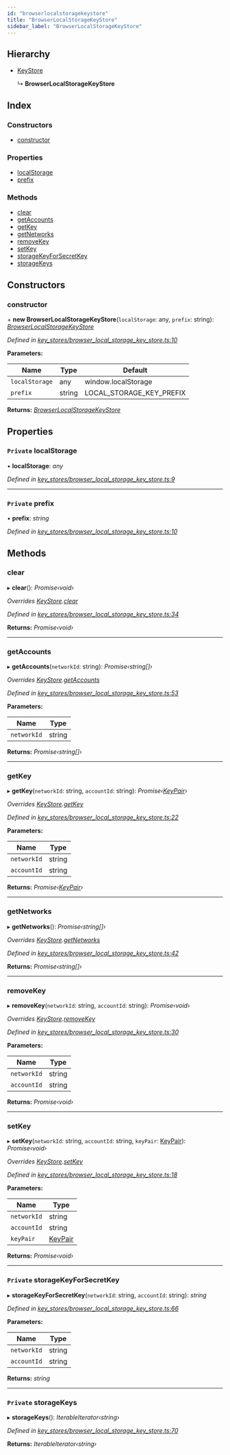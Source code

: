 ```yaml
---
id: "browserlocalstoragekeystore"
title: "BrowserLocalStorageKeyStore"
sidebar_label: "BrowserLocalStorageKeyStore"
---
```


## Hierarchy

* [KeyStore](keystore.md)

  ↳ **BrowserLocalStorageKeyStore**

## Index

### Constructors

* [constructor](browserlocalstoragekeystore.md#constructor)

### Properties

* [localStorage](browserlocalstoragekeystore.md#private-localstorage)
* [prefix](browserlocalstoragekeystore.md#private-prefix)

### Methods

* [clear](browserlocalstoragekeystore.md#clear)
* [getAccounts](browserlocalstoragekeystore.md#getaccounts)
* [getKey](browserlocalstoragekeystore.md#getkey)
* [getNetworks](browserlocalstoragekeystore.md#getnetworks)
* [removeKey](browserlocalstoragekeystore.md#removekey)
* [setKey](browserlocalstoragekeystore.md#setkey)
* [storageKeyForSecretKey](browserlocalstoragekeystore.md#private-storagekeyforsecretkey)
* [storageKeys](browserlocalstoragekeystore.md#private-storagekeys)

## Constructors

###  constructor

\+ **new BrowserLocalStorageKeyStore**(`localStorage`: any, `prefix`: string): *[BrowserLocalStorageKeyStore](browserlocalstoragekeystore.md)*

*Defined in [key_stores/browser_local_storage_key_store.ts:10](https://github.com/nearprotocol/nearlib/blob/88ad17d/src.ts/key_stores/browser_local_storage_key_store.ts#L10)*

**Parameters:**

Name | Type | Default |
------ | ------ | ------ |
`localStorage` | any |  window.localStorage |
`prefix` | string |  LOCAL_STORAGE_KEY_PREFIX |

**Returns:** *[BrowserLocalStorageKeyStore](browserlocalstoragekeystore.md)*

## Properties

### `Private` localStorage

• **localStorage**: *any*

*Defined in [key_stores/browser_local_storage_key_store.ts:9](https://github.com/nearprotocol/nearlib/blob/88ad17d/src.ts/key_stores/browser_local_storage_key_store.ts#L9)*

___

### `Private` prefix

• **prefix**: *string*

*Defined in [key_stores/browser_local_storage_key_store.ts:10](https://github.com/nearprotocol/nearlib/blob/88ad17d/src.ts/key_stores/browser_local_storage_key_store.ts#L10)*

## Methods

###  clear

▸ **clear**(): *Promise‹void›*

*Overrides [KeyStore](keystore.md).[clear](keystore.md#abstract-clear)*

*Defined in [key_stores/browser_local_storage_key_store.ts:34](https://github.com/nearprotocol/nearlib/blob/88ad17d/src.ts/key_stores/browser_local_storage_key_store.ts#L34)*

**Returns:** *Promise‹void›*

___

###  getAccounts

▸ **getAccounts**(`networkId`: string): *Promise‹string[]›*

*Overrides [KeyStore](keystore.md).[getAccounts](keystore.md#abstract-getaccounts)*

*Defined in [key_stores/browser_local_storage_key_store.ts:53](https://github.com/nearprotocol/nearlib/blob/88ad17d/src.ts/key_stores/browser_local_storage_key_store.ts#L53)*

**Parameters:**

Name | Type |
------ | ------ |
`networkId` | string |

**Returns:** *Promise‹string[]›*

___

###  getKey

▸ **getKey**(`networkId`: string, `accountId`: string): *Promise‹[KeyPair](keypair.md)›*

*Overrides [KeyStore](keystore.md).[getKey](keystore.md#abstract-getkey)*

*Defined in [key_stores/browser_local_storage_key_store.ts:22](https://github.com/nearprotocol/nearlib/blob/88ad17d/src.ts/key_stores/browser_local_storage_key_store.ts#L22)*

**Parameters:**

Name | Type |
------ | ------ |
`networkId` | string |
`accountId` | string |

**Returns:** *Promise‹[KeyPair](keypair.md)›*

___

###  getNetworks

▸ **getNetworks**(): *Promise‹string[]›*

*Overrides [KeyStore](keystore.md).[getNetworks](keystore.md#abstract-getnetworks)*

*Defined in [key_stores/browser_local_storage_key_store.ts:42](https://github.com/nearprotocol/nearlib/blob/88ad17d/src.ts/key_stores/browser_local_storage_key_store.ts#L42)*

**Returns:** *Promise‹string[]›*

___

###  removeKey

▸ **removeKey**(`networkId`: string, `accountId`: string): *Promise‹void›*

*Overrides [KeyStore](keystore.md).[removeKey](keystore.md#abstract-removekey)*

*Defined in [key_stores/browser_local_storage_key_store.ts:30](https://github.com/nearprotocol/nearlib/blob/88ad17d/src.ts/key_stores/browser_local_storage_key_store.ts#L30)*

**Parameters:**

Name | Type |
------ | ------ |
`networkId` | string |
`accountId` | string |

**Returns:** *Promise‹void›*

___

###  setKey

▸ **setKey**(`networkId`: string, `accountId`: string, `keyPair`: [KeyPair](keypair.md)): *Promise‹void›*

*Overrides [KeyStore](keystore.md).[setKey](keystore.md#abstract-setkey)*

*Defined in [key_stores/browser_local_storage_key_store.ts:18](https://github.com/nearprotocol/nearlib/blob/88ad17d/src.ts/key_stores/browser_local_storage_key_store.ts#L18)*

**Parameters:**

Name | Type |
------ | ------ |
`networkId` | string |
`accountId` | string |
`keyPair` | [KeyPair](keypair.md) |

**Returns:** *Promise‹void›*

___

### `Private` storageKeyForSecretKey

▸ **storageKeyForSecretKey**(`networkId`: string, `accountId`: string): *string*

*Defined in [key_stores/browser_local_storage_key_store.ts:66](https://github.com/nearprotocol/nearlib/blob/88ad17d/src.ts/key_stores/browser_local_storage_key_store.ts#L66)*

**Parameters:**

Name | Type |
------ | ------ |
`networkId` | string |
`accountId` | string |

**Returns:** *string*

___

### `Private` storageKeys

▸ **storageKeys**(): *IterableIterator‹string›*

*Defined in [key_stores/browser_local_storage_key_store.ts:70](https://github.com/nearprotocol/nearlib/blob/88ad17d/src.ts/key_stores/browser_local_storage_key_store.ts#L70)*

**Returns:** *IterableIterator‹string›*
